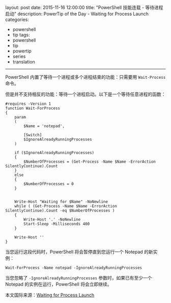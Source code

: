 ﻿layout: post
date: 2015-11-16 12:00:00
title: "PowerShell 技能连载 - 等待进程启动"
description: PowerTip of the Day - Waiting for Process Launch
categories:
- powershell
- tip
tags:
- powershell
- tip
- powertip
- series
- translation
---
PowerShell 内置了等待一个进程或多个进程结束的功能：只需要用 `Wait-Process` 命令。

但是并不支持相反的功能：等待一个进程启动。以下是一个等待任意进程的函数：

    #requires -Version 1
    function Wait-ForProcess
    {
        param
        (
            $Name = 'notepad',
    
            [Switch]
            $IgnoreAlreadyRunningProcesses
        )
    
        if ($IgnoreAlreadyRunningProcesses)
        {
            $NumberOfProcesses = (Get-Process -Name $Name -ErrorAction SilentlyContinue).Count
        }
        else
        {
            $NumberOfProcesses = 0
        }
    
    
        Write-Host "Waiting for $Name" -NoNewline
        while ( (Get-Process -Name $Name -ErrorAction SilentlyContinue).Count -eq $NumberOfProcesses )
        {
            Write-Host '.' -NoNewline
            Start-Sleep -Milliseconds 400
        }
    
        Write-Host ''
    }

当您运行这段代码时，PowerShell 将会暂停直到您运行一个 Notepad 的新实例：

    Wait-ForProcess -Name notepad -IgnoreAlreadyRunningProcesses

当您忽略了 `-IgnoreAlreadyRunningProcesses` 参数时，如果已有至少一个 Notepad 的实例在运行，PowerShell 将会立即继续。

<!--more-->
本文国际来源：[Waiting for Process Launch](http://powershell.com/cs/blogs/tips/archive/2015/11/16/waiting-for-process-launch.aspx)
